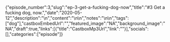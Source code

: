 {"episode_number":3,"slug":"ep-3-get-a-fucking-dog-now","title":"#3 Get a fucking dog, now.","date":"2020-05-12","description":"\n","content":"\n\n","notes":"\n\n","tags":["dog"],"castboxEmbedUrl":"","featured_image":"NA","background_image":"NA","draft":true,"links":[{"title":"CastboxMp3Url","link":""}],"socials":[],"categories":["episode"]}